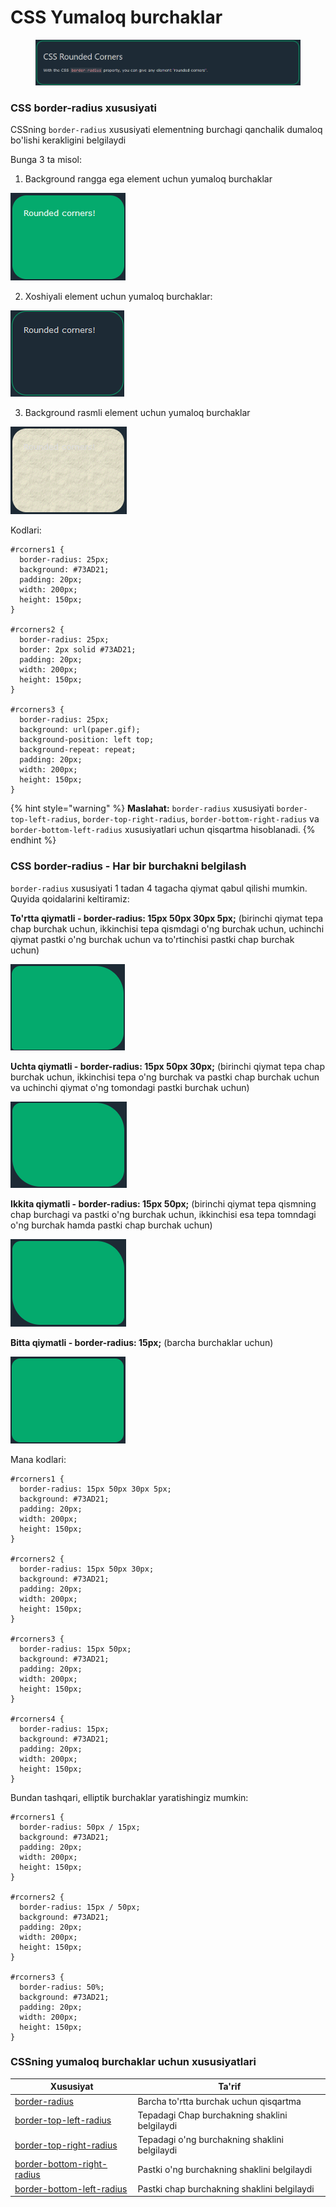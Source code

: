 # CSS Yumaloq burchaklar

<figure><img src="../../.gitbook/assets/image (804).png" alt=""><figcaption></figcaption></figure>

### CSS border-radius xususiyati <a href="#css-border-radius-xususiyati" id="css-border-radius-xususiyati"></a>

CSSning `border-radius` xususiyati elementning burchagi qanchalik dumaloq bo'lishi kerakligini belgilaydi

Bunga 3 ta misol:

1. Background rangga ega element uchun yumaloq burchaklar

![](<../../.gitbook/assets/image (800).png>)



2. Xoshiyali element uchun yumaloq burchaklar:

![](<../../.gitbook/assets/image (791).png>)

3. Background rasmli element uchun yumaloq burchaklar

![](<../../.gitbook/assets/image (779).png>)

Kodlari:

```
#rcorners1 {
  border-radius: 25px;
  background: #73AD21;
  padding: 20px;
  width: 200px;
  height: 150px;
}

#rcorners2 {
  border-radius: 25px;
  border: 2px solid #73AD21;
  padding: 20px;
  width: 200px;
  height: 150px;
}

#rcorners3 {
  border-radius: 25px;
  background: url(paper.gif);
  background-position: left top;
  background-repeat: repeat;
  padding: 20px;
  width: 200px;
  height: 150px;
}
```

{% hint style="warning" %}
**Maslahat:** `border-radius` xususiyati `border-top-left-radius`, `border-top-right-radius`, `border-bottom-right-radius` va `border-bottom-left-radius` xususiyatlari uchun qisqartma hisoblanadi.
{% endhint %}

### CSS border-radius - Har bir burchakni belgilash <a href="#css-border-radius-da-har-bir-burchakni-belgilash" id="css-border-radius-da-har-bir-burchakni-belgilash"></a>

`border-radius` xususiyati 1 tadan 4 tagacha qiymat qabul qilishi mumkin. Quyida qoidalarini keltiramiz:

**To'rtta qiymatli - border-radius: 15px 50px 30px 5px;** (birinchi qiymat tepa chap burchak uchun, ikkinchisi tepa qismdagi o'ng burchak uchun, uchinchi qiymat pastki o'ng burchak uchun va to'rtinchisi pastki chap burchak uchun)

![](<../../.gitbook/assets/image (275).png>)

**Uchta qiymatli - border-radius: 15px 50px 30px;** (birinchi qiymat tepa chap burchak uchun, ikkinchisi tepa o'ng burchak va pastki chap burchak uchun va uchinchi qiymat o'ng tomondagi pastki burchak uchun)

![](<../../.gitbook/assets/image (806).png>)

**Ikkita qiymatli - border-radius: 15px 50px;** (birinchi qiymat tepa qismning chap burchagi va pastki o'ng burchak uchun, ikkinchisi esa tepa tomndagi o'ng burchak hamda pastki chap burchak uchun)

![](<../../.gitbook/assets/image (773).png>)

**Bitta qiymatli - border-radius: 15px;** (barcha burchaklar uchun)

![](<../../.gitbook/assets/image (792).png>)

Mana kodlari:

```
#rcorners1 {
  border-radius: 15px 50px 30px 5px;
  background: #73AD21;
  padding: 20px;
  width: 200px;
  height: 150px;
}

#rcorners2 {
  border-radius: 15px 50px 30px;
  background: #73AD21;
  padding: 20px;
  width: 200px;
  height: 150px;
}

#rcorners3 {
  border-radius: 15px 50px;
  background: #73AD21;
  padding: 20px;
  width: 200px;
  height: 150px;
}

#rcorners4 {
  border-radius: 15px;
  background: #73AD21;
  padding: 20px;
  width: 200px;
  height: 150px;
}
```

Bundan tashqari, elliptik burchaklar yaratishingiz mumkin:

```
#rcorners1 {
  border-radius: 50px / 15px;
  background: #73AD21;
  padding: 20px;
  width: 200px;
  height: 150px;
}

#rcorners2 {
  border-radius: 15px / 50px;
  background: #73AD21;
  padding: 20px;
  width: 200px;
  height: 150px;
}

#rcorners3 {
  border-radius: 50%;
  background: #73AD21;
  padding: 20px;
  width: 200px;
  height: 150px;
}
```

### CSSning yumaloq burchaklar uchun xususiyatlari <a href="#css-dumaloq-burchaklar-xususiyatlari" id="css-dumaloq-burchaklar-xususiyatlari"></a>

| Xususiyat                                                                                               | Ta'rif                                        |
| ------------------------------------------------------------------------------------------------------- | --------------------------------------------- |
| [border-radius](https://www.w3schools.com/cssref/css3\_pr\_border-radius.asp)                           | Barcha to'rtta burchak uchun qisqartma        |
| [border-top-left-radius](https://www.w3schools.com/cssref/css3\_pr\_border-top-left-radius.asp)         | Tepadagi Chap burchakning shaklini belgilaydi |
| [border-top-right-radius](https://www.w3schools.com/cssref/css3\_pr\_border-top-right-radius.asp)       | Tepadagi o'ng burchakning shaklini belgilaydi |
| [border-bottom-right-radius](https://www.w3schools.com/cssref/css3\_pr\_border-bottom-right-radius.asp) | Pastki o'ng burchakning shaklini belgilaydi   |
| [border-bottom-left-radius](https://www.w3schools.com/cssref/css3\_pr\_border-bottom-left-radius.asp)   | Pastki chap burchakning shaklini belgilaydi   |
